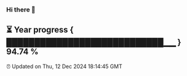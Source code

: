 ### Hi there 👋
⏳ Year progress { ████████████████████████████▁▁ } 94.74 %
---
⏰ Updated on Thu, 12 Dec 2024 18:14:45 GMT

